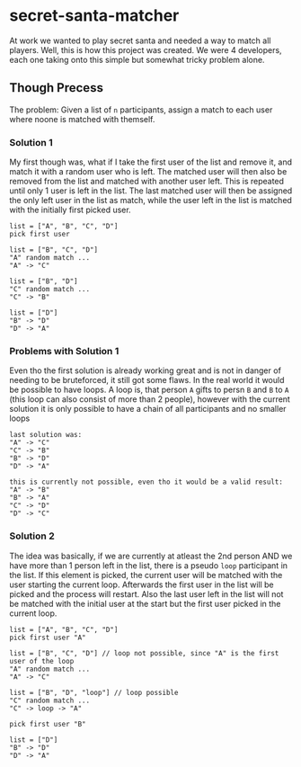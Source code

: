# secret-santa-matcher
At work we wanted to play secret santa and needed a way to match all players. Well, this is how this project was created. We were 4 developers, each one taking onto this simple but somewhat tricky problem alone.

## Though Precess
The problem: Given a list of `n` participants, assign a match to each user where noone is matched with themself.
### Solution 1
My first though was, what if I take the first user of the list and remove it, and match it with a random user who is left. The matched user will then also be removed from the list and matched with another user left. This is repeated until only 1 user is left in the list. The last matched user will then be assigned the only left user in the list as match, while the user left in the list is matched with the initially first picked user.

```
list = ["A", "B", "C", "D"]
pick first user

list = ["B", "C", "D"]
"A" random match ...
"A" -> "C"

list = ["B", "D"]
"C" random match ...
"C" -> "B"

list = ["D"]
"B" -> "D"
"D" -> "A"
```

### Problems with Solution 1
Even tho the first solution is already working great and is not in danger of needing to be bruteforced, it still got some flaws. In the real world it would be possible to have loops. A loop is, that person `A` gifts to persn `B` and `B` to `A` (this loop can also consist of more than 2 people), however with the current solution it is only possible to have a chain of all participants and no smaller loops
```
last solution was:
"A" -> "C"
"C" -> "B"
"B" -> "D"
"D" -> "A"

this is currently not possible, even tho it would be a valid result:
"A" -> "B"
"B" -> "A"
"C" -> "D"
"D" -> "C"
```

### Solution 2
The idea was basically, if we are currently at atleast the 2nd person AND we have more than 1 person left in the list, there is a pseudo `loop` participant in the list. If this element is picked, the current user will be matched with the user starting the current loop. Afterwards the first user in the list will be picked and the process will restart. Also the last user left in the list will not be matched with the initial user at the start but the first user picked in the current loop.

```
list = ["A", "B", "C", "D"]
pick first user "A"

list = ["B", "C", "D"] // loop not possible, since "A" is the first user of the loop
"A" random match ...
"A" -> "C"

list = ["B", "D", "loop"] // loop possible
"C" random match ...
"C" -> loop -> "A"

pick first user "B"

list = ["D"]
"B" -> "D"
"D" -> "A"
```
